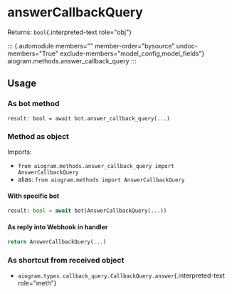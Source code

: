 # answerCallbackQuery

Returns: `bool`{.interpreted-text role="obj"}

::: {.automodule members="" member-order="bysource" undoc-members="True" exclude-members="model_config,model_fields"}
aiogram.methods.answer_callback_query
:::

## Usage

### As bot method

``` 
result: bool = await bot.answer_callback_query(...)
```

### Method as object

Imports:

-   `from aiogram.methods.answer_callback_query import AnswerCallbackQuery`
-   alias: `from aiogram.methods import AnswerCallbackQuery`

#### With specific bot

``` python
result: bool = await bot(AnswerCallbackQuery(...))
```

#### As reply into Webhook in handler

``` python
return AnswerCallbackQuery(...)
```

### As shortcut from received object

-   `aiogram.types.callback_query.CallbackQuery.answer`{.interpreted-text
    role="meth"}
